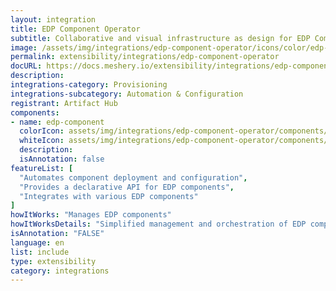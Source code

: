 ```yaml
---
layout: integration
title: EDP Component Operator
subtitle: Collaborative and visual infrastructure as design for EDP Component Operator
image: /assets/img/integrations/edp-component-operator/icons/color/edp-component-operator-color.svg
permalink: extensibility/integrations/edp-component-operator
docURL: https://docs.meshery.io/extensibility/integrations/edp-component-operator
description: 
integrations-category: Provisioning
integrations-subcategory: Automation & Configuration
registrant: Artifact Hub
components: 
- name: edp-component
  colorIcon: assets/img/integrations/edp-component-operator/components/edp-component/icons/color/edp-component-color.svg
  whiteIcon: assets/img/integrations/edp-component-operator/components/edp-component/icons/white/edp-component-white.svg
  description: 
  isAnnotation: false
featureList: [
  "Automates component deployment and configuration",
  "Provides a declarative API for EDP components",
  "Integrates with various EDP components"
]
howItWorks: "Manages EDP components"
howItWorksDetails: "Simplified management and orchestration of EDP components in Kubernetes"
isAnnotation: "FALSE"
language: en
list: include
type: extensibility
category: integrations
---
```


